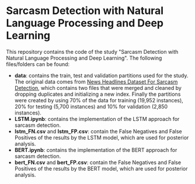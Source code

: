 # Sarcasm Detection with Natural Language Processing and Deep Learning

This repository contains the code of the study "Sarcasm Detection with Natural Language Processing and Deep Learning".
The following files/folders can be found:

- **data**: contains the train, test and validation partitions used for the study. The original data comes from [News Headlines Dataset For Sarcasm Detection](https://www.kaggle.com/rmisra/news-headlines-dataset-for-sarcasm-detection), which contains two files that were merged and cleaned by dropping duplicates and initializing a new index. Finally the partitions were created by using 70% of the data for training (19,952 instances), 20% for testing (5,700 instances) and 10% for validation (2,850 instances). 
- **LSTM.ipynb**: contains the implementation of the LSTM approach for sarcasm detection.
- **lstm_FN.csv** and **lstm_FP.csv**: contain the False Negatives and False Positives of the results by the LSTM model, which are used for posterior analysis. 
- **BERT.ipynb**: contains the implementation of the BERT approach for sarcasm detection.
- **bert_FN.csv** and **bert_FP.csv**: contain the False Negatives and False Positives of the results by the BERT model, which are used for posterior analysis. 


